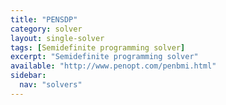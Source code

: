 ```yaml
---
title: "PENSDP"
category: solver
layout: single-solver
tags: [Semidefinite programming solver]
excerpt: "Semidefinite programming solver"
available: "http://www.penopt.com/penbmi.html"
sidebar:
  nav: "solvers"
---
```

